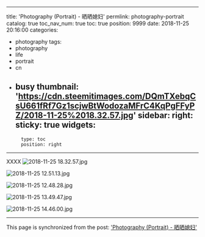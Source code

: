 
---
title: 'Photography (Portrait) - 晒晒媳妇'
permlink: photography-portrait
catalog: true
toc_nav_num: true
toc: true
position: 9999
date: 2018-11-25 20:16:00
categories:
- photography
tags:
- photography
- life
- portrait
- cn
- busy
thumbnail: 'https://cdn.steemitimages.com/DQmTXebqCsU661fRf7Gz1scjwBtWodozaMFrC4KqPgFFyPZ/2018-11-25%2018.32.57.jpg'
sidebar:
    right:
        sticky: true
widgets:
    -
        type: toc
        position: right
---


XXXX ![2018-11-25 18.32.57.jpg](https://cdn.steemitimages.com/DQmTXebqCsU661fRf7Gz1scjwBtWodozaMFrC4KqPgFFyPZ/2018-11-25%2018.32.57.jpg)

![2018-11-25 12.51.13.jpg](https://cdn.steemitimages.com/DQmYeqgCNtJRT5pFCz92MbEyCisbEdRzpMoy6CPpFWTdAdf/2018-11-25%2012.51.13.jpg)

![2018-11-25 12.48.28.jpg](https://cdn.steemitimages.com/DQmSo25nJxmbQWLgVyjqAwYq5a3qpeG1y5vkxrLebSAdZ7f/2018-11-25%2012.48.28.jpg)

![2018-11-25 13.49.47.jpg](https://cdn.steemitimages.com/DQmf4NAm5dMSeFdcypwAVqJ5Ud6ad4ov9feG8xgnVhNFhnM/2018-11-25%2013.49.47.jpg)

![2018-11-25 14.46.00.jpg](https://cdn.steemitimages.com/DQmPocEVWasT6PAgfydoJGZ1s7tP67eTrvmeWb6Jx4LZUu4/2018-11-25%2014.46.00.jpg)

- - -

This page is synchronized from the post: ['Photography (Portrait) - 晒晒媳妇'](https://steemit.com/@justyy/photography-portrait)
